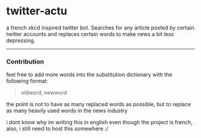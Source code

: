 # twitter-actu
a french xkcd inspired twitter bot. Searches for any article posted by certain twitter accounts and replaces certain words to make news a bit less depressing.

---

### Contribution
feel free to add more words into the substitution dictionary with the following format:
> oldword, newword

the point is not to have as many replaced words as possible, but to replace as many heavily used words in the news industry





i dont know why im writing this in english even though the project is french, also, i still need to host this somewhere :/
